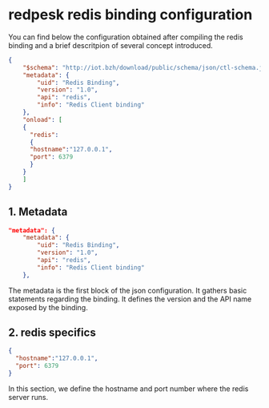 # redpesk redis binding configuration

You can find below the configuration obtained after compiling the redis binding and a brief descritpion of several concept introduced.

```json
{
    "$schema": "http://iot.bzh/download/public/schema/json/ctl-schema.json",
    "metadata": {
        "uid": "Redis Binding",
        "version": "1.0",
        "api": "redis",
        "info": "Redis Client binding"
    },
    "onload": [ 
    {
      "redis": 
      {
      "hostname":"127.0.0.1",
      "port": 6379
      }
    }
    ]
}
```

## 1. Metadata

```json
"metadata": {
    "metadata": {
        "uid": "Redis Binding",
        "version": "1.0",
        "api": "redis",
        "info": "Redis Client binding"
    },

```
The metadata is the first block of the json configuration. It gathers basic statements regarding the binding.
It defines the version and the API name exposed by the binding.

## 2. redis specifics

```json
{
  "hostname":"127.0.0.1",
  "port": 6379
}
```

In this section, we define the hostname and port number where the redis server runs.
